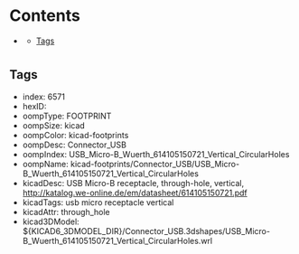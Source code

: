 



Contents
========

* [](#)
	* [Tags](#tags)

# 

## Tags

- index: 6571
- hexID: 
- oompType: FOOTPRINT
- oompSize: kicad
- oompColor: kicad-footprints
- oompDesc: Connector_USB
- oompIndex: USB_Micro-B_Wuerth_614105150721_Vertical_CircularHoles
- oompName: kicad-footprints/Connector_USB/USB_Micro-B_Wuerth_614105150721_Vertical_CircularHoles
- kicadDesc: USB Micro-B receptacle, through-hole, vertical, http://katalog.we-online.de/em/datasheet/614105150721.pdf
- kicadTags: usb micro receptacle vertical
- kicadAttr: through_hole
- kicad3DModel: ${KICAD6_3DMODEL_DIR}/Connector_USB.3dshapes/USB_Micro-B_Wuerth_614105150721_Vertical_CircularHoles.wrl
